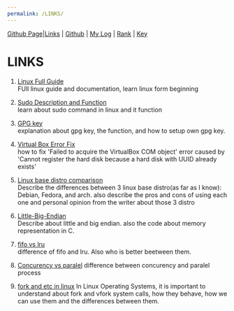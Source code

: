 ```yaml
---
permalink: /LINKS/
---
```


[Github Page]( https://thoriqaulia163.github.io/os212/)|[Links](https://thoriqaulia163.github.io/os212/LINKS/) | [Github](https://github.com/thoriqaulia163/os212) | [My Log](https://thoriqaulia163.github.io/os212/TXT/mylog.txt) | [Rank](https://thoriqaulia163.github.io/os212/TXT/myrank.txt) | [Key](https://thoriqaulia163.github.io/os212/TXT/mypubkey.txt)

# LINKS

1. [Linux Full Guide](https://linuxjourney.com/)<br>
   FUll linux guide and documentation, learn linux form beginning

2. [Sudo Description and Function](https://www.linuxid.net/26302/pengertian-perintah-sudo-di-linux/)<br>
   learn about sudo command in linux and it function
   
3. [GPG key](https://help.ubuntu.com/community/GnuPrivacyGuardHowto)<br>
   explanation about gpg key, the function, and how to setup own gpg key.
   
4. [Virtual Box Error Fix](https://forums.virtualbox.org/viewtopic.php?f=8&t=92942)<br>
   how to fix 'Failed to acquire the VirtualBox COM object' error caused by 'Cannot register the hard disk because a hard disk with UUID already exists'
   
5. [Linux base distro comparison](https://www.devdungeon.com/content/ubuntu-vs-debian-vs-fedora-vs-arch-vs-linux-mint)<br>
   Describe the differences between 3 linux base distro(as far as I know): Debian, Fedora, and arch. also describe the pros and cons of using each one and personal opinion from    the writer about those 3 distro 
   
6. [Little-Big-Endian](https://www.geeksforgeeks.org/little-and-big-endian-mystery/)<br>
   Describe about little and big endian. also the code about memory representation in C.
   
7. [fifo vs lru](https://stressandstrains.wordpress.com/2014/02/16/fifo-vs-lru/)<br>
   difference of fifo and lru. Also who is better beetween them.
   
8. [Concurency vs paralel](https://www.geeksforgeeks.org/difference-between-concurrency-and-parallelism/)
   difference between concurency and paralel process
   
9. [fork and etc in linux](https://www.linuxtechi.com/learn-use-fork-vfork-wait-exec-system-calls-linux/)
   In Linux Operating Systems, it is important to understand about fork and vfork system calls, how they behave, how we can use them and the differences between them.

